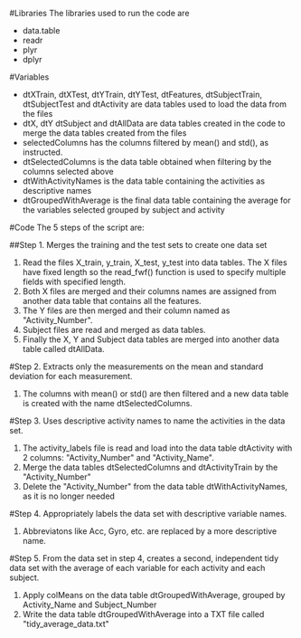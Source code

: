 #Libraries
The libraries used to run the code are 
- data.table
- readr
- plyr
- dplyr

#Variables
- dtXTrain, dtXTest, dtYTrain, dtYTest,  dtFeatures, dtSubjectTrain, dtSubjectTest and dtActivity are data tables used to load the data from the files
- dtX, dtY dtSubject and dtAllData are data tables created in the code to merge the data tables created from the files
- selectedColumns has the columns filtered by mean() and std(), as instructed.
- dtSelectedColumns is the data table obtained when filtering by the columns selected above
- dtWithActivityNames is the data table containing the activities as descriptive names
- dtGroupedWithAverage is the final data table containing the average for the variables selected grouped by subject and activity

#Code
The 5 steps of the script are:

##Step 1. Merges the training and the test sets to create one data set
1. Read the files X_train, y_train, X_test, y_test into data tables. The X files have fixed length so the read_fwf() function is used to specify multiple fields with specified length. 
2. Both X files are merged and their columns names are assigned from another data table that contains all the features. 
3. The Y files are then merged and their column named as "Activity_Number".
4. Subject files are read and merged as data tables.
5. Finally the X, Y and Subject data tables are merged into another data table called dtAllData.
    
#Step 2. Extracts only the measurements on the mean and standard deviation for each measurement.
1. The columns with mean() or std() are then filtered and a new data table is created with the name dtSelectedColumns.

#Step 3. Uses descriptive activity names to name the activities in the data set.
1. The activity_labels file is read and load into the data table dtActivity with 2 columns: "Activity_Number" and "Activity_Name".
2. Merge the data tables dtSelectedColumns and dtActivityTrain by the "Activity_Number"
3. Delete the "Activity_Number" from the data table dtWithActivityNames, as it is no longer needed

#Step 4. Appropriately labels the data set with descriptive variable names.
1. Abbreviatons like Acc, Gyro, etc. are replaced by a more descriptive name.

#Step 5. From the data set in step 4, creates a second, independent tidy data set with the average of each variable for each activity and each subject.
1. Apply colMeans on the data table dtGroupedWithAverage, grouped by Activity_Name and Subject_Number
2. Write the data table dtGroupedWithAverage into a TXT file called "tidy_average_data.txt"
